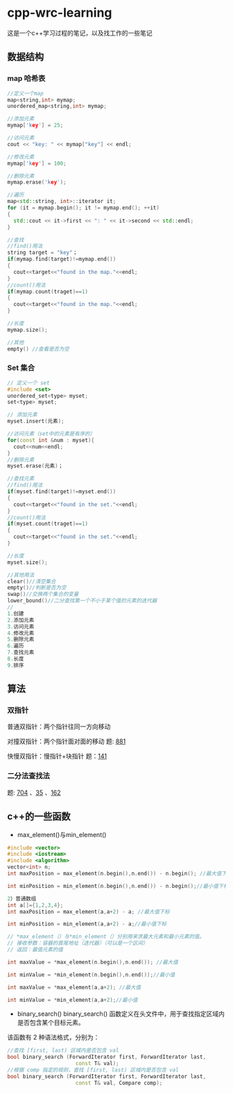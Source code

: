 # cpp-wrc-learning
这是一个c++学习过程的笔记，以及找工作的一些笔记


## 数据结构
### map 哈希表
```cpp
//定义一个map
map<string,int> mymap;
unordered_map<string,int> mymap;

//添加元素
mymap['key'] = 25;

//访问元素
cout << "key: " << mymap["key"] << endl;

//修改元素
mymap['key'] = 100;

//删除元素
mymap.erase('key');

//遍历
map<std::string, int>::iterator it;
for (it = mymap.begin(); it != mymap.end(); ++it)
{
  std::cout << it->first << ": " << it->second << std::endl;
}

//查找
//find()用法
string target = "key"；
if(mymap.find(target)!=mymap.end())
{
  cout<<target<<"found in the map."<<endl;
}
//count()用法
if(mymap.count(traget)==1)
{
  cout<<target<<"found in the map."<<endl;
}

//长度
mymap.size();

//其他
empty() //查看是否为空
```



### Set 集合
```cpp
// 定义一个 set
#include <set>
unordered_set<type> myset;
set<type> myset;

// 添加元素
myset.insert(元素);

//访问元素（set中的元素是有序的）
for(const int &num : myset){
  cout<<num<<endl;
}
//删除元素
myset.erase(元素)；

//查找元素
//find()用法
if(myset.find(target)!=myset.end())
{
  cout<<target<<"found in the set."<<endl;
}
//count()用法
if(myset.count(traget)==1)
{
  cout<<target<<"found in the set."<<endl;
}

//长度
myset.size();

//其他用法
clear()//清空集合
empty()//判断是否为空
swap()//交换两个集合的变量
lower_bound()//二分查找第一个不小于某个值的元素的迭代器
//
1.创建
2.添加元素
3.访问元素
4.修改元素
5.删除元素
6.遍历
7.查找元素
8.长度
9.排序

```


## 算法
### 双指针
普通双指针：两个指针往同一方向移动


对撞双指针：两个指针面对面的移动 题: [881](https://github.com/wrc0616/cpp-wrc-learning/blob/main/leetcode/881%20%E6%95%91%E7%94%9F%E8%89%87.cpp)


快慢双指针：慢指针+块指针  题：[141](https://github.com/wrc0616/cpp-wrc-learning/blob/main/leetcode/141%20%E7%8E%AF%E5%BD%A2%E9%93%BE%E8%A1%A8.cpp)


### 二分法查找法
题: [704](https://github.com/wrc0616/cpp-wrc-learning/blob/main/leetcode/704%20%E4%BA%8C%E5%88%86%E6%9F%A5%E6%89%BE.cpp)
、[35](https://github.com/wrc0616/cpp-wrc-learning/blob/main/leetcode/35%20%E6%90%9C%E7%B4%A2%E6%8F%92%E5%85%A5%E4%BD%8D%E7%BD%AE.cpp)
、[162](https://github.com/wrc0616/cpp-wrc-learning/blob/main/leetcode/162%20%E5%AF%BB%E6%89%BE%E5%B3%B0%E5%80%BC.cpp)

## c++的一些函数
- max_element()与min_element()
```cpp
#include <vector>
#include <iostream>
#include <algorithm>
vector<int> n;
int maxPosition = max_element(n.begin(),n.end()) - n.begin(); //最大值下标

int minPosition = min_element(n.begin(),n.end()) - n.begin();//最小值下标

2）普通数组
int a[]={1,2,3,4};
int maxPosition = max_element(a,a+2) - a; //最大值下标

int minPosition = min_element(a,a+2) - a;//最小值下标

// *max_element（）与*min_element（）分别用来求最大元素和最小元素的值。
// 接收参数：容器的首尾地址（迭代器）（可以是一个区间）
// 返回：最值元素的值

int maxValue = *max_element(n.begin(),n.end()); //最大值

int minValue = *min_element(n.begin(),n.end());//最小值

int maxValue = *max_element(a,a+2); //最大值

int minValue = *min_element(a,a+2);//最小值
```
- binary_search()
binary_search() 函数定义在<algorithm>头文件中，用于查找指定区域内是否包含某个目标元素。

该函数有 2 种语法格式，分别为：
```cpp
//查找 [first, last) 区域内是否包含 val
bool binary_search (ForwardIterator first, ForwardIterator last,
                      const T& val);
//根据 comp 指定的规则，查找 [first, last) 区域内是否包含 val
bool binary_search (ForwardIterator first, ForwardIterator last,
                      const T& val, Compare comp);
```
